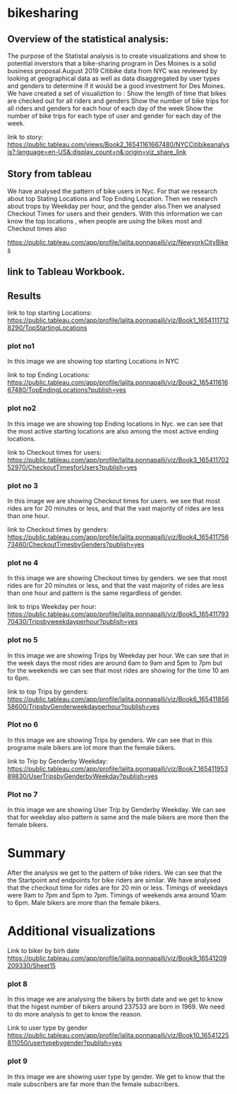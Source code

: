 # bikesharing

## Overview of the statistical analysis:

The purpose of the Statistal analysis is to create visualizations and show to potential inverstors that a bike-sharing program in Des Moines is a solid business proposal.August 2019 Citibike data from NYC was reviewed by looking at geographical data as well as data disaggregated by user types and genders to determine if it would be a good investment for Des Moines. We have created a set of visualiztion to :
Show the length of time that bikes are checked out for all riders and genders
Show the number of bike trips for all riders and genders for each hour of each day of the week
Show the number of bike trips for each type of user and gender for each day of the week.

link to story:
https://public.tableau.com/views/Book2_16541161667480/NYCCitibikeanalysis?:language=en-US&:display_count=n&:origin=viz_share_link
## Story from tableau
We have analysed the pattern of bike users in Nyc. For that we research about top Stating Locations and Top Ending Location. Then we research about trops by Weekday per hour, and the gender also.Then we analysed Checkout Times for users and their genders. With this information we can know the top locations , when people are using the bikes most and Checkout times also

https://public.tableau.com/app/profile/lalita.ponnapalli/viz/NewyorkCityBikes
## link to Tableau Workbook.

## Results
link to top starting Locations:
https://public.tableau.com/app/profile/lalita.ponnapalli/viz/Book1_16541117128290/TopStartingLocations
### plot no1 
In this image we are showing top starting Locations in NYC

link to top Ending Locations:
https://public.tableau.com/app/profile/lalita.ponnapalli/viz/Book2_16541161667480/TopEndingLocations?publish=yes
### plot no2  
In this image we are showing top Ending locations in Nyc. we can see that the most active starting locations are also among the most active ending locations.

link to Checkout times for users:
https://public.tableau.com/app/profile/lalita.ponnapalli/viz/Book3_16541170252970/CheckoutTimesforUsers?publish=yes
### plot no 3 
In this image we are showing Checkout times for users. we see that most rides are for 20 minutes or less, and that the vast majority of rides are less than one hour.

link to Checkout times by genders:
https://public.tableau.com/app/profile/lalita.ponnapalli/viz/Book4_16541175673460/CheckoutTimesbyGenders?publish=yes
### plot no 4
In this image we are showing Checkout times by genders. we see that most rides are for 20 minutes or less, and that the vast majority of rides are less than one hour and pattern is the same regardless of gender.

link to trips Weekday per hour:
https://public.tableau.com/app/profile/lalita.ponnapalli/viz/Book5_16541179370430/Tripsbyweekdayperhour?publish=yes
### plot no 5
In this image we are showing Trips by Weekday per hour. We can see that in the week days the most rides are around 6am to 9am and 5pm to 7pm but for the weekends we can see that most rides are showing for the time 10 am to 6pm.

link to top  Trips by genders:
https://public.tableau.com/app/profile/lalita.ponnapalli/viz/Book6_16541185658600/TripsbyGenderweekdayperhour?publish=yes
### Plot no 6 
In this image we are showing Trips by genders. We can see that in this programe male bikers are lot more than the female bikers.

link to Trip by Genderby Weekday:
https://public.tableau.com/app/profile/lalita.ponnapalli/viz/Book7_16541195389830/UserTripsbyGenderbyWeekday?publish=yes
### Plot no 7
In this image we are showing User Trip by Genderby Weekday. We can see that for weekday also pattern is same and the male bikers are more then the female bikers.

# Summary
After the analysis we get to the pattern of bike riders. 
We can see that the the Startpoint and endpoints for bike riders are similar.
We have analysed that the checkout time for rides are for 20 min or less.
Timings of weekdays were 9am to 7pm and 5pm to 7pm.
Timings of weekends area around 10am to 6pm.
Male bikers are more than the female bikers.
# Additional visualizations
Link to biker by birh date
https://public.tableau.com/app/profile/lalita.ponnapalli/viz/Book9_16541209209330/Sheet15
### plot 8
In this image we are analysing the bikers by birth date and we get to know that the higest number of bikers around  237533  are born in 1969. We need to do more analysis to get to know the reason.
 
Link to user type by gender
 https://public.tableau.com/app/profile/lalita.ponnapalli/viz/Book10_16541225811050/usertypebygender?publish=yes
  ### plot 9 
  In this image we are showing user type by gender. We get to know that the male subscribers are far more than the female subscribers. 

